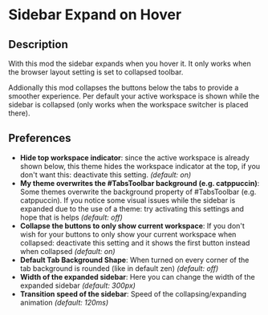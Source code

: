 # Sidebar Expand on Hover

## Description

With this mod the sidebar expands when you hover it. It only works when the browser layout setting is set to collapsed toolbar.

Addionally this mod collapses the buttons below the tabs to provide a smoother experience. Per default your active workspace is shown while the sidebar is collapsed (only works when the workspace switcher is placed there).

## Preferences
- **Hide top workspace indicator**: since the active workspace is already shown below, this theme hides the workspace indicator at the top, if you don't want this: deactivate this setting. *(default: on)*
- **My theme overwrites the #TabsToolbar background (e.g. catppuccin)**: Some themes overwrite the background property of #TabsToolbar (e.g. catppuccin). If you notice some visual issues while the sidebar is expanded due to the use of a theme: try activating this settings and hope that is helps *(default: off)*
- **Collapse the buttons to only show current workspace**: If you don't wish for your buttons to only show your current workspace when collapsed: deactivate this setting and it shows the first button instead when collapsed *(default: on)*
- **Default Tab Background Shape**: When turned on every corner of the tab background is rounded (like in default zen) *(default: off)*
- **Width of the expanded sidebar**: Here you can change the width of the expanded sidebar *(default: 300px)*
- **Transition speed of the sidebar**: Speed of the collapsing/expanding animation *(default: 120ms)*